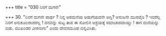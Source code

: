 +++
title = "030 ನಿನಗೆ ಮಗನೇ"

+++
30. "ನಿನಗೆ ಮಗನೇ ಪಾರ್ಥ ? ನಿನ್ನ ಅರಮನೆಯ ಅಡುಗೆಯವನೇ ಅಗ್ನಿ? ಅನುಜನೇ ಮುರವೈರಿ ? ಇವರೆಲ್ಲ ನಿನಗೆ ಅನುಕೂಲರಾದರಲ್ಲ ! ವನವನ್ನು ಸುಟ್ಟ ತಾಪ ಈ ಸೋಲಿನ ಆಶ್ರಯಕ್ಕೆ ಸಮಾಚಾರವಾಯ್ತು ! ಈಗ ಮನೆಯನ್ನು ಬಿಡು. ಮುಖಂಡರ ವೀರನಾಗು" ಎಂದು ದೇವಸಮೂಹ ಬಿನ್ನವಿಸಿತು.